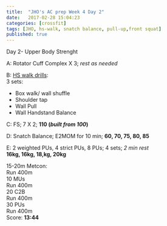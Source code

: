 ```yaml
---
title:  "JHO's AC prep Week 4 Day 2"
date:   2017-02-28 15:04:23
categories: [crossfit]
tags: [JHO, hs-walk, snatch balance, pull-up,front squat]
published: true
---
```

Day 2- Upper Body Strenght 

A: Rotator Cuff Complex X 3; _rest as needed_  

B: [HS walk drills][hswalk_link]:  
3 sets:  
- Box walk/ wall shuffle  
- Shoulder tap  
- Wall Pull  
- Wall Handstand Balance

C: FS; 7 X 2; **110 (_built from 100_)**

D: Snatch Balance; E2MOM for 10 min; **60, 70, 75, 80, 85**  

E: 2 weighted PUs, 4 strict PUs, 8 PUs; 4 sets; _2 min rest_  
**16kg, 16kg, 18,kg, 20kg**  

15-20m Metcon:  
Run 400m  
10 MUs  
Run 400m  
20 C2B  
Run 400m  
30 PUs  
Run 400m  
Score: **13:44**


[hswalk_link]: https://youtube.com/playlist?list=PLbV83TDhgPsHhFcOYMFKZ92r3cNWHZTMb